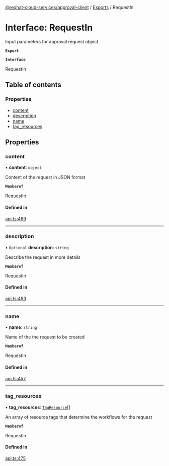 [@redhat-cloud-services/approval-client](../README.md) / [Exports](../modules.md) / RequestIn

# Interface: RequestIn

Input parameters for approval request object

**`Export`**

**`Interface`**

RequestIn

## Table of contents

### Properties

- [content](RequestIn.md#content)
- [description](RequestIn.md#description)
- [name](RequestIn.md#name)
- [tag\_resources](RequestIn.md#tag_resources)

## Properties

### content

• **content**: `object`

Content of the request in JSON format

**`Memberof`**

RequestIn

#### Defined in

[api.ts:469](https://github.com/RedHatInsights/javascript-clients/blob/master/packages/approval/api.ts#L469)

___

### description

• `Optional` **description**: `string`

Describe the request in more details

**`Memberof`**

RequestIn

#### Defined in

[api.ts:463](https://github.com/RedHatInsights/javascript-clients/blob/master/packages/approval/api.ts#L463)

___

### name

• **name**: `string`

Name of the the request to be created

**`Memberof`**

RequestIn

#### Defined in

[api.ts:457](https://github.com/RedHatInsights/javascript-clients/blob/master/packages/approval/api.ts#L457)

___

### tag\_resources

• **tag\_resources**: [`TagResource`](TagResource.md)[]

An array of resource tags that determine the workflows for the request

**`Memberof`**

RequestIn

#### Defined in

[api.ts:475](https://github.com/RedHatInsights/javascript-clients/blob/master/packages/approval/api.ts#L475)
